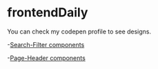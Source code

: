 # frontendDaily

You can check my codepen profile to see designs.

-[Search-Filter components](https://codepen.io/furkangunduz/pen/XWZEGpj)

-[Page-Header components](https://codepen.io/furkangunduz/pen/poaVvdr)
